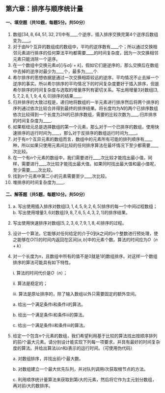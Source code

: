 ## 第六章：排序与顺序统计量
#### 一、填空题（共10题，每题5分。共50分）

1. 数组$[34,8,64,51,32,21]$中有\_\_\_\_个逆序，插入排序交换完第$4$个逆序后数组变为\_\_\_\_。
2. 对于由$N$个互异的数组成的数组中，平均的逆序数有\_\_\_\_个；所以通过交换相邻元素进行排序的任何算法平均都需要\_\_\_\_的时间复杂度，因为一次交换相邻元素只能消除一个逆序。
3. 在一个数组中交换元素$a[i]$与$a[i+k]$，假如它们是逆序的，那么交换后在数组中去掉的逆序对最少为\_\_\_\_个，最多为\_\_\_\_个.
4. 希尔排序的思想依据是通过一次交换相距较远的逆序，平均情况不止去掉一个逆序的事实。所以希尔排序的平均情况下的时间复杂度要好于插入排序，但是希尔排序的时间复杂度与选取的增量序列有密切关系。写出用增量$3$对数组$[3,5,7,2,8,1,9,4,6,0]$排序的结果\_\_\_\_.
5. 归并排序的大致过程是，递归地将数组的一半元素进行排序然后将两个排序的序列通过依次比较合并得到最终的排序结果。将长度均为$N$的两个已排序数组依次比较得到一个长度为$2N$的已排序数组，需要的比较次数为\_\_\_\_.归并排序的时间复杂度为\_\_\_\_.
6. 如果枢纽元总是选择数组的第一个元素，那么对于一个已排序的数组，使用快速排序的运行时间为\_\_\_\_，那么对于反排序的数组运行时间为\_\_\_\_。
7. 对于有$n$个互异元素的数组而言，数组中的元素所有可能的排列顺序有\_\_\_\_种，所以如果只使用元素间比较的任何排序算法在最坏情况下至少都需要\_\_\_\_次比较。
8. 在一个有$n$个元素的数组中，我们需要进行\_\_\_\_次比较才能找出最小值，同样，需要进行\_\_\_\_次比较才能找出最大值。如果同时找出最大值和最小值呢，至少需要_\_\_\_次比较。
9. 找到$n$个元素中第二小的元素需要至少_\_\_\_次比较。
10. 堆排序的时间复杂度为_\_\_\_.

#### 二、解答题（共5题，每题10分。共50分）

1. a. 写出使用插入排序对数组$[3,1,4,5,9,2,6,5]$排序的每一个中间过程数组；b. 写出使用增量$3,6$对数组$[9,8,7,6,5,4,3,2,1]$的排序结果。








2. 写出使用快速排序对数组$[5,2,3,6,7,9,1,8,4]$排序的过程。










3. 设计一个算法，它能够对任何给定的介于$0$到$k$之间的$n$个整数进行预处理，使之能够在$O(1)$的时间内返回在区间$[a, b]$中的元素个数。算法的时间应为$O（n+k）$










4. 对一个长度为$n$，且数组中所有的值不是$0$就是$1$的数组排序。对这样一个数组排序的算法可能具有如下特性。

   i. 算法的时间代价是$O（n）$；

   ii. 算法是稳定的；

   iii. 算法是原址排序的，除了输入数组以外只需要固定的额外空间。

   a. 给出一个满足条件i和条件ii的算法。

   b. 给出一个满足条件i和条件iii的算法。

   c. 给出一个满足条件ii和条件iii的算法。













5. 给定一个包含$n$个元素的数组，我们希望利用基于比较的算法找出按顺序排列的前$i$个最大元素。请分别设计能实现下列每一项要求，并具有最好的时间复杂度的算法。并给出算法以$n$和$i$表示的运行时间。（可使用伪代码）

   a. 对数组排序，并找出前$i$个最大数。

   b. 对数组建立一个最大优先队列，并对队列调用$i$次获取根节点的方法。

   c. 利用顺序统计量算法来获取到第$i$大的元素，然后将它作为主元划分数组，再对前$i$大的数排序。